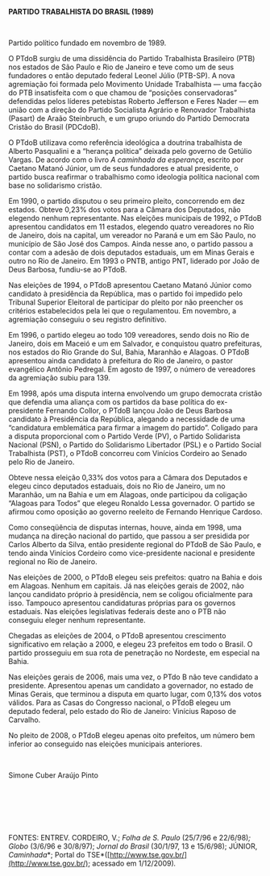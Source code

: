**PARTIDO TRABALHISTA DO BRASIL (1989)**

 

Partido político fundado em novembro de 1989.

O PTdoB surgiu de uma dissidência do Partido Trabalhista Brasileiro
(PTB) nos estados de São Paulo e Rio de Janeiro e teve como um de seus
fundadores o então deputado federal Leonel Júlio (PTB-SP). A nova
agremiação foi formada pelo Movimento Unidade Trabalhista — uma facção
do PTB insatisfeita com o que chamou de “posições conservadoras”
defendidas pelos líderes petebistas Roberto Jefferson e Feres Nader — em
união com a direção do Partido Socialista Agrário e Renovador
Trabalhista (Pasart) de Araão Steinbruch, e um grupo oriundo do Partido
Democrata Cristão do Brasil (PDCdoB).

O PTdoB utilizava como referência ideológica a doutrina trabalhista de
Alberto Pasqualini e a “herança política” deixada pelo governo de
Getúlio Vargas. De acordo com o livro *A caminhada da esperança*,
escrito por Caetano Matanó Júnior, um de seus fundadores e atual
presidente, o partido busca reafirmar o trabalhismo como ideologia
política nacional com base no solidarismo cristão.

Em 1990, o partido disputou o seu primeiro pleito, concorrendo em dez
estados. Obteve 0,23% dos votos para a Câmara dos Deputados, não
elegendo nenhum representante. Nas eleições municipais de 1992, o PTdoB
apresentou candidatos em 11 estados, elegendo quatro vereadores no Rio
de Janeiro, dois na capital, um vereador no Paraná e um em São Paulo, no
município de São José dos Campos. Ainda nesse ano, o partido passou a
contar com a adesão de dois deputados estaduais, um em Minas Gerais e
outro no Rio de Janeiro. Em 1993 o PNTB, antigo PNT, liderado por João
de Deus Barbosa, fundiu-se ao PTdoB.

Nas eleições de 1994, o PTdoB apresentou Caetano Matanó Júnior como
candidato à presidência da República, mas o partido foi impedido pelo
Tribunal Superior Eleitoral de participar do pleito por não preencher os
critérios estabelecidos pela lei que o regulamentou. Em novembro, a
agremiação conseguiu o seu registro definitivo.

Em 1996, o partido elegeu ao todo 109 vereadores, sendo dois no Rio de
Janeiro, dois em Maceió e um em Salvador, e conquistou quatro
prefeituras, nos estados do Rio Grande do Sul, Bahia, Maranhão e
Alagoas. O PTdoB apresentou ainda candidato à prefeitura do Rio de
Janeiro, o pastor evangélico Antônio Pedregal. Em agosto de 1997, o
número de vereadores da agremiação subiu para 139.

Em 1998, após uma disputa interna envolvendo um grupo democrata cristão
que defendia uma aliança com os partidos da base política do
ex-presidente Fernando Collor, o PTdoB lançou João de Deus Barbosa
candidato à Presidência da República, alegando a necessidade de uma
“candidatura emblemática para firmar a imagem do partido”. Coligado para
a disputa proporcional com o Partido Verde (PV), o Partido Solidarista
Nacional (PSN), o Partido do Solidarismo Libertador (PSL) e o Partido
Social Trabalhista (PST), o PTdoB concorreu com Vinícios Cordeiro ao
Senado pelo Rio de Janeiro.

Obteve nessa eleição 0,33% dos votos para a Câmara dos Deputados e
elegeu cinco deputados estaduais, dois no Rio de Janeiro, um no
Maranhão, um na Bahia e um em Alagoas, onde participou da coligação
“Alagoas para Todos” que elegeu Ronaldo Lessa governador. O partido se
afirmou como oposição ao governo reeleito de Fernando Henrique Cardoso.

Como conseqüência de disputas internas, houve, ainda em 1998, uma
mudança na direção nacional do partido, que passou a ser presidida por
Carlos Alberto da Silva, então presidente regional do PTdoB de São
Paulo, e tendo ainda Vinícios Cordeiro como vice-presidente nacional e
presidente regional no Rio de Janeiro.

Nas eleições de 2000, o PTdoB elegeu seis prefeitos: quatro na Bahia e
dois em Alagoas. Nenhum em capitais. Já nas eleições gerais de 2002, não
lançou candidato próprio à presidência, nem se coligou oficialmente para
isso. Tampouco apresentou candidaturas próprias para os governos
estaduais. Nas eleições legislativas federais deste ano o PTB não
conseguiu eleger nenhum representante.

Chegadas as eleições de 2004, o PTdoB apresentou crescimento
significativo em relação a 2000, e elegeu 23 prefeitos em todo o Brasil.
O partido prosseguiu em sua rota de penetração no Nordeste, em especial
na Bahia.

Nas eleições gerais de 2006, mais uma vez, o PTdo B não teve candidato a
presidente. Apresentou apenas um candidato a governador, no estado de
Minas Gerais, que terminou a disputa em quarto lugar, com 0,13% dos
votos válidos. Para as Casas do Congresso nacional, o PTdoB elegeu um
deputado federal, pelo estado do Rio de Janeiro: Vinícius Raposo de
Carvalho.

No pleito de 2008, o PTdoB elegeu apenas oito prefeitos, um número bem
inferior ao conseguido nas eleições municipais anteriores.

 

Simone Cuber Araújo Pinto

 

 

 

FONTES: ENTREV. CORDEIRO, V.; *Folha de S. Paulo* (25/7/96 e 22/6/98)*;
Globo* (3/6/96 e 30/8/97); *Jornal do Brasil* (30/1/97, 13 e 15/6/98);
JÚNIOR, *Caminhada**; Portal do
TSE*([http://www.tse.gov.br/](http://www.tse.gov.br/); acessado em
1/12/2009)*.*

 
